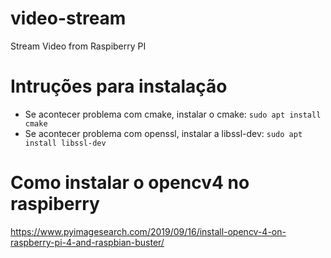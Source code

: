 # video-stream
Stream Video from Raspiberry PI

# Intruções para instalação
- Se acontecer problema com cmake, instalar o cmake: `sudo apt install cmake`
- Se acontecer problema com openssl, instalar a libssl-dev: `sudo apt install libssl-dev`

# Como instalar o opencv4 no raspiberry
https://www.pyimagesearch.com/2019/09/16/install-opencv-4-on-raspberry-pi-4-and-raspbian-buster/
